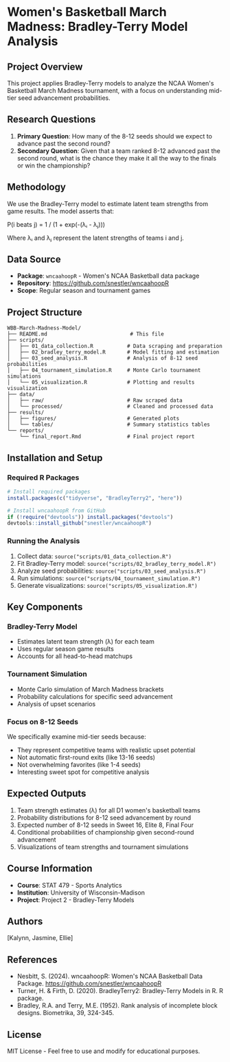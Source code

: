 # Women's Basketball March Madness: Bradley-Terry Model Analysis

## Project Overview
This project applies Bradley-Terry models to analyze the NCAA Women's Basketball March Madness tournament, with a focus on understanding mid-tier seed advancement probabilities.

## Research Questions
1. **Primary Question**: How many of the 8-12 seeds should we expect to advance past the second round?
2. **Secondary Question**: Given that a team ranked 8-12 advanced past the second round, what is the chance they make it all the way to the finals or win the championship?

## Methodology
We use the Bradley-Terry model to estimate latent team strengths from game results. The model asserts that:

P(i beats j) = 1 / (1 + exp(-(λᵢ - λⱼ)))

Where λᵢ and λⱼ represent the latent strengths of teams i and j.

## Data Source
- **Package**: `wncaahoopR` - Women's NCAA Basketball data package
- **Repository**: https://github.com/snestler/wncaahoopR
- **Scope**: Regular season and tournament games

## Project Structure
```
WBB-March-Madness-Model/
├── README.md                           # This file
├── scripts/
│   ├── 01_data_collection.R           # Data scraping and preparation
│   ├── 02_bradley_terry_model.R       # Model fitting and estimation
│   ├── 03_seed_analysis.R             # Analysis of 8-12 seed probabilities
│   ├── 04_tournament_simulation.R     # Monte Carlo tournament simulations
│   └── 05_visualization.R             # Plotting and results visualization
├── data/
│   ├── raw/                           # Raw scraped data
│   └── processed/                     # Cleaned and processed data
├── results/
│   ├── figures/                       # Generated plots
│   └── tables/                        # Summary statistics tables
└── reports/
    └── final_report.Rmd               # Final project report
```

## Installation and Setup

### Required R Packages
```r
# Install required packages
install.packages(c("tidyverse", "BradleyTerry2", "here"))

# Install wncaahoopR from GitHub
if (!require("devtools")) install.packages("devtools")
devtools::install_github("snestler/wncaahoopR")
```

### Running the Analysis
1. Collect data: `source("scripts/01_data_collection.R")`
2. Fit Bradley-Terry model: `source("scripts/02_bradley_terry_model.R")`
3. Analyze seed probabilities: `source("scripts/03_seed_analysis.R")`
4. Run simulations: `source("scripts/04_tournament_simulation.R")`
5. Generate visualizations: `source("scripts/05_visualization.R")`

## Key Components

### Bradley-Terry Model
- Estimates latent team strength (λ) for each team
- Uses regular season game results
- Accounts for all head-to-head matchups

### Tournament Simulation
- Monte Carlo simulation of March Madness brackets
- Probability calculations for specific seed advancement
- Analysis of upset scenarios

### Focus on 8-12 Seeds
We specifically examine mid-tier seeds because:
- They represent competitive teams with realistic upset potential
- Not automatic first-round exits (like 13-16 seeds)
- Not overwhelming favorites (like 1-4 seeds)
- Interesting sweet spot for competitive analysis

## Expected Outputs
1. Team strength estimates (λ) for all D1 women's basketball teams
2. Probability distributions for 8-12 seed advancement by round
3. Expected number of 8-12 seeds in Sweet 16, Elite 8, Final Four
4. Conditional probabilities of championship given second-round advancement
5. Visualizations of team strengths and tournament simulations

## Course Information
- **Course**: STAT 479 - Sports Analytics
- **Institution**: University of Wisconsin-Madison
- **Project**: Project 2 - Bradley-Terry Models

## Authors
[Kalynn, Jasmine, Ellie]

## References
- Nesbitt, S. (2024). wncaahoopR: Women's NCAA Basketball Data Package. https://github.com/snestler/wncaahoopR
- Turner, H. & Firth, D. (2020). BradleyTerry2: Bradley-Terry Models in R. R package.
- Bradley, R.A. and Terry, M.E. (1952). Rank analysis of incomplete block designs. Biometrika, 39, 324-345.

## License
MIT License - Feel free to use and modify for educational purposes.

